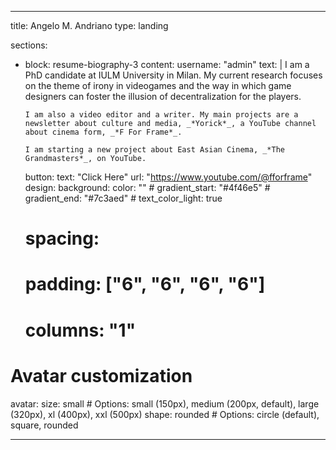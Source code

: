 ---
title: Angelo M. Andriano
type: landing

sections:
  - block: resume-biography-3
    content:
      username: "admin"
      text: |
        I am a PhD candidate at IULM University in Milan. My current research focuses on the theme of irony in videogames and the way in which game designers can foster the illusion of decentralization for the players.

        I am also a video editor and a writer. My main projects are a newsletter about culture and media, _*Yorick*_, a YouTube channel about cinema form, _*F For Frame*_.

        I am starting a new project about East Asian Cinema, _*The Grandmasters*_, on YouTube.
      button:
        text: "Click Here"
        url: "https://www.youtube.com/@fforframe"
    design:
      background:
        color: ""
        # gradient_start: "#4f46e5"
        # gradient_end: "#7c3aed"
        # text_color_light: true
      # spacing:
      #   padding: ["6", "6", "6", "6"]
      # columns: "1"

# Avatar customization
avatar:
  size: small # Options: small (150px), medium (200px, default), large (320px), xl (400px), xxl (500px)
  shape: rounded # Options: circle (default), square, rounded
  
  ---

